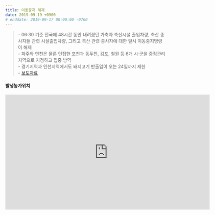 ```yaml
---
title: 이동중지 해제
date: 2019-09-19 +0900
# enddate: 2019-09-17 00:00:00 -0700
---
```

> \- 06:30 기준 전국에 48시간 동안 내려졌던 가축과 축산시설 출입차량, 축산 종사자들 관련 시설출입차량, 그리고 축산 관련 종사자에 대한 일시 이동중지명령이 해제  
> \- 파주와 연천은 물론 인접한 포천과 동두천, 김포, 철원 등 6개 시·군을 중점관리지역으로 지정하고 집중 방역  
> \- 경기지역과 인천지역에서도 돼지고기 반출입이 오는 24일까지 제한   
> \- [보도자료](http://www.mafra.go.kr/FMD-AI/2095/subview.do?enc=Zm5jdDF8QEB8JTJGYmJzJTJGRk1ELUFJJTJGMzU0JTJGMzIxMzYwJTJGYXJ0Y2xWaWV3LmRvJTNG)

#### 발생농가위치  
<iframe width="640" height="360" src="https://youngjunna.github.io/asf-timeline/charts/190919-map" frameborder="0" allow="accelerometer; autoplay; encrypted-media; gyroscope; picture-in-picture" allowfullscreen></iframe>
